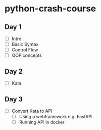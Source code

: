 # python-crash-course

## Day 1
- [ ] Intro
- [ ] Basic Syntax
- [ ] Control Flow
- [ ] OOP concepts

## Day 2
- [ ] Kata

## Day 3
- [ ] Convert Kata to API
  - [ ] Using a webframework e.g. FastAPI
  - [ ] Running API in docker
